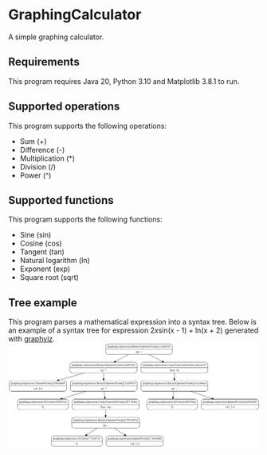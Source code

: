 # GraphingCalculator
A simple graphing calculator.
## Requirements
This program requires Java 20, Python 3.10 and Matplotlib 3.8.1 to run.
## Supported operations
This program supports the following operations:
* Sum (+)
* Difference (-)
* Multiplication (*)
* Division (/)
* Power (^)
## Supported functions
This program supports the following functions:
* Sine (sin)
* Cosine (cos)
* Tangent (tan)
* Natural logarithm (ln)
* Exponent (exp)
* Square root (sqrt)
## Tree example
This program parses a mathematical expression into a syntax tree. Below is an example of a syntax tree for expression 2*x*sin(x - 1) + ln(x + 2) generated with [graphviz](https://dreampuf.github.io/GraphvizOnline).
![tree_example](screenshots/tree.png)
